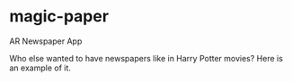 # magic-paper
AR Newspaper App

Who else wanted to have newspapers like in Harry Potter movies? Here is an example of it.
